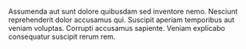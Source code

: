 Assumenda aut sunt dolore quibusdam sed inventore nemo. Nesciunt reprehenderit dolor accusamus qui. Suscipit aperiam temporibus aut veniam voluptas. Corrupti accusamus sapiente. Veniam explicabo consequatur suscipit rerum rem.